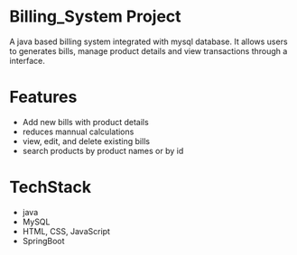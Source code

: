 # Billing_System Project
A java based billing system integrated with mysql database. It allows users to generates bills, manage product details and view transactions through a interface.

# Features 
- Add new bills with product details
-  reduces mannual calculations
-  view, edit, and delete existing bills
-  search products by product names or by id

# TechStack
- java
- MySQL
- HTML, CSS, JavaScript
- SpringBoot

